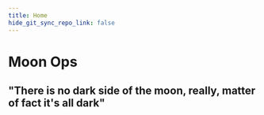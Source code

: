 ```yaml
---
title: Home
hide_git_sync_repo_link: false
---
```


# Moon Ops
## "There is no dark side of the moon, really, matter of fact it's all dark"